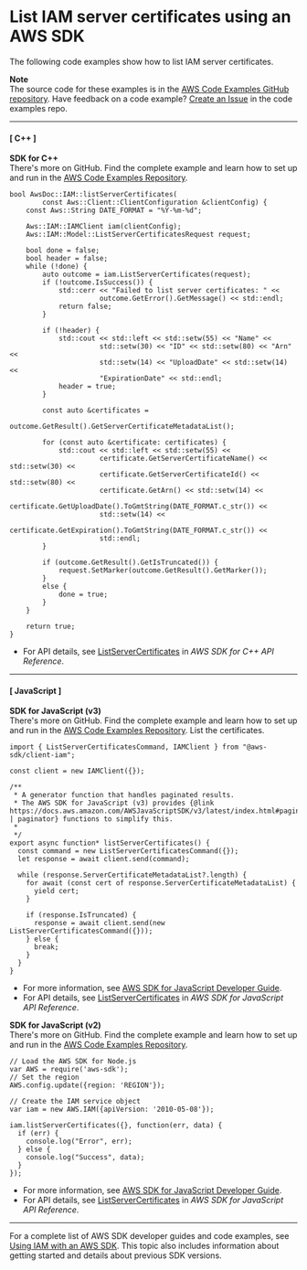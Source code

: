 # List IAM server certificates using an AWS SDK<a name="example_iam_ListServerCertificates_section"></a>

The following code examples show how to list IAM server certificates\.

**Note**  
The source code for these examples is in the [AWS Code Examples GitHub repository](https://github.com/awsdocs/aws-doc-sdk-examples)\. Have feedback on a code example? [Create an Issue](https://github.com/awsdocs/aws-doc-sdk-examples/issues/new/choose) in the code examples repo\. 

------
#### [ C\+\+ ]

**SDK for C\+\+**  
 There's more on GitHub\. Find the complete example and learn how to set up and run in the [AWS Code Examples Repository](https://github.com/awsdocs/aws-doc-sdk-examples/tree/main/cpp/example_code/iam#code-examples)\. 
  

```
bool AwsDoc::IAM::listServerCertificates(
        const Aws::Client::ClientConfiguration &clientConfig) {
    const Aws::String DATE_FORMAT = "%Y-%m-%d";

    Aws::IAM::IAMClient iam(clientConfig);
    Aws::IAM::Model::ListServerCertificatesRequest request;

    bool done = false;
    bool header = false;
    while (!done) {
        auto outcome = iam.ListServerCertificates(request);
        if (!outcome.IsSuccess()) {
            std::cerr << "Failed to list server certificates: " <<
                      outcome.GetError().GetMessage() << std::endl;
            return false;
        }

        if (!header) {
            std::cout << std::left << std::setw(55) << "Name" <<
                      std::setw(30) << "ID" << std::setw(80) << "Arn" <<
                      std::setw(14) << "UploadDate" << std::setw(14) <<
                      "ExpirationDate" << std::endl;
            header = true;
        }

        const auto &certificates =
                outcome.GetResult().GetServerCertificateMetadataList();

        for (const auto &certificate: certificates) {
            std::cout << std::left << std::setw(55) <<
                      certificate.GetServerCertificateName() << std::setw(30) <<
                      certificate.GetServerCertificateId() << std::setw(80) <<
                      certificate.GetArn() << std::setw(14) <<
                      certificate.GetUploadDate().ToGmtString(DATE_FORMAT.c_str()) <<
                      std::setw(14) <<
                      certificate.GetExpiration().ToGmtString(DATE_FORMAT.c_str()) <<
                      std::endl;
        }

        if (outcome.GetResult().GetIsTruncated()) {
            request.SetMarker(outcome.GetResult().GetMarker());
        }
        else {
            done = true;
        }
    }

    return true;
}
```
+  For API details, see [ListServerCertificates](https://docs.aws.amazon.com/goto/SdkForCpp/iam-2010-05-08/ListServerCertificates) in *AWS SDK for C\+\+ API Reference*\. 

------
#### [ JavaScript ]

**SDK for JavaScript \(v3\)**  
 There's more on GitHub\. Find the complete example and learn how to set up and run in the [AWS Code Examples Repository](https://github.com/awsdocs/aws-doc-sdk-examples/tree/main/javascriptv3/example_code/iam#code-examples)\. 
List the certificates\.  

```
import { ListServerCertificatesCommand, IAMClient } from "@aws-sdk/client-iam";

const client = new IAMClient({});

/**
 * A generator function that handles paginated results.
 * The AWS SDK for JavaScript (v3) provides {@link https://docs.aws.amazon.com/AWSJavaScriptSDK/v3/latest/index.html#paginators | paginator} functions to simplify this.
 *
 */
export async function* listServerCertificates() {
  const command = new ListServerCertificatesCommand({});
  let response = await client.send(command);

  while (response.ServerCertificateMetadataList?.length) {
    for await (const cert of response.ServerCertificateMetadataList) {
      yield cert;
    }

    if (response.IsTruncated) {
      response = await client.send(new ListServerCertificatesCommand({}));
    } else {
      break;
    }
  }
}
```
+  For more information, see [AWS SDK for JavaScript Developer Guide](https://docs.aws.amazon.com/sdk-for-javascript/v3/developer-guide/iam-examples-server-certificates.html#iam-examples-server-certificates-listing)\. 
+  For API details, see [ListServerCertificates](https://docs.aws.amazon.com/AWSJavaScriptSDK/v3/latest/clients/client-iam/classes/listservercertificatescommand.html) in *AWS SDK for JavaScript API Reference*\. 

**SDK for JavaScript \(v2\)**  
 There's more on GitHub\. Find the complete example and learn how to set up and run in the [AWS Code Examples Repository](https://github.com/awsdocs/aws-doc-sdk-examples/tree/main/javascript/example_code/iam#code-examples)\. 
  

```
// Load the AWS SDK for Node.js
var AWS = require('aws-sdk');
// Set the region 
AWS.config.update({region: 'REGION'});

// Create the IAM service object
var iam = new AWS.IAM({apiVersion: '2010-05-08'});

iam.listServerCertificates({}, function(err, data) {
  if (err) {
    console.log("Error", err);
  } else {
    console.log("Success", data);
  }
});
```
+  For more information, see [AWS SDK for JavaScript Developer Guide](https://docs.aws.amazon.com/sdk-for-javascript/v2/developer-guide/iam-examples-server-certificates.html#iam-examples-server-certificates-listing)\. 
+  For API details, see [ListServerCertificates](https://docs.aws.amazon.com/goto/AWSJavaScriptSDK/iam-2010-05-08/ListServerCertificates) in *AWS SDK for JavaScript API Reference*\. 

------

For a complete list of AWS SDK developer guides and code examples, see [Using IAM with an AWS SDK](sdk-general-information-section.md)\. This topic also includes information about getting started and details about previous SDK versions\.